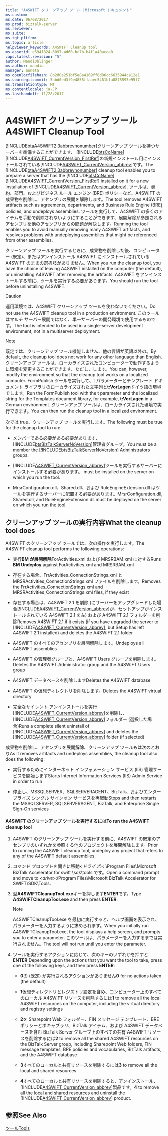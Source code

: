 ```yaml
---
title: "A4SWIFT クリーンアップ ツール |Microsoft ドキュメント"
ms.custom: 
ms.date: 06/08/2017
ms.prod: biztalk-server
ms.reviewer: 
ms.suite: 
ms.tgt_pltfrm: 
ms.topic: article
helpviewer_keywords: A4SWIFT Cleanup tool
ms.assetid: e694f824-6097-4d60-bc7b-b4f1a40acea0
caps.latest.revision: "5"
author: MandiOhlinger
ms.author: mandia
manager: anneta
ms.openlocfilehash: 8b2d0e251bf5e8a4169ff0d86cc6635944ca12e1
ms.sourcegitcommit: 5abd0ed3f9e4858ffaaec5481bfa8878595e95f7
ms.translationtype: MT
ms.contentlocale: ja-JP
ms.lasthandoff: 11/28/2017
---
```

# <a name="a4swift-cleanup-tool"></a><span data-ttu-id="a1769-102">A4SWIFT クリーンアップ ツール</span><span class="sxs-lookup"><span data-stu-id="a1769-102">A4SWIFT Cleanup Tool</span></span>
<span data-ttu-id="a1769-103">[!INCLUDE[btaA4SWIFT2.3abbrevnonumber](../../includes/btaa4swift2-3abbrevnonumber-md.md)]クリーンアップ ツールを持つサーバーを準備することができます、 [!INCLUDE[btsCoName](../../includes/btsconame-md.md)] [!INCLUDE[A4SWIFT_CurrentVersion_FirstRef](../../includes/a4swift-currentversion-firstref-md.md)]の新規インストール用にインストールされている[!INCLUDE[A4SWIFT_CurrentVersion_abbrev](../../includes/a4swift-currentversion-abbrev-md.md)]です。</span><span class="sxs-lookup"><span data-stu-id="a1769-103">The [!INCLUDE[btaA4SWIFT2.3abbrevnonumber](../../includes/btaa4swift2-3abbrevnonumber-md.md)] cleanup tool enables you to prepare a server that has the [!INCLUDE[btsCoName](../../includes/btsconame-md.md)][!INCLUDE[A4SWIFT_CurrentVersion_FirstRef](../../includes/a4swift-currentversion-firstref-md.md)] installed on it for a new installation of [!INCLUDE[A4SWIFT_CurrentVersion_abbrev](../../includes/a4swift-currentversion-abbrev-md.md)].</span></span> <span data-ttu-id="a1769-104">ツールは、契約、部門、およびビジネス ルール エンジン (BRE) ポリシーなど、A4SWIFT の成果物を削除し、アセンブリの展開を解除します。</span><span class="sxs-lookup"><span data-stu-id="a1769-104">The tool removes A4SWIFT artifacts such as agreements, departments, and Business Rule Engine (BRE) policies, and undeploys assemblies.</span></span> <span data-ttu-id="a1769-105">ツールを実行して、A4SWIFT の多くのアイテムを手動で削除されないようにすることができます、展開解除が参照されるアセンブリを他のアセンブリからの問題が解決します。</span><span class="sxs-lookup"><span data-stu-id="a1769-105">Running the tool enables you to avoid manually removing many A4SWIFT artifacts, and resolves problems with undeploying assemblies that might be referenced from other assemblies.</span></span>  
  
 <span data-ttu-id="a1769-106">クリーンアップ ツールを実行するときに、成果物を削除した後、コンピューター (既定)、またはアンインストール A4SWIFT にインストールされている A4SWIFT のままの選択肢がありません。</span><span class="sxs-lookup"><span data-stu-id="a1769-106">When you run the cleanup tool, you have the choice of leaving A4SWIFT installed on the computer (the default), or uninstalling A4SWIFT after removing the artifacts.</span></span> <span data-ttu-id="a1769-107">A4SWIFT をアンインストールする前に、ツールを実行する必要があります。</span><span class="sxs-lookup"><span data-stu-id="a1769-107">You should run the tool before uninstalling A4SWIFT.</span></span>  
  
> [!CAUTION]
>  <span data-ttu-id="a1769-108">運用環境では、A4SWIFT クリーンアップ ツールを使わないでください。</span><span class="sxs-lookup"><span data-stu-id="a1769-108">Do not use the A4SWIFT cleanup tool in a production environment.</span></span> <span data-ttu-id="a1769-109">このツールはマルチ サーバー展開ではなく、単一サーバーの開発環境で使用するものです。</span><span class="sxs-lookup"><span data-stu-id="a1769-109">The tool is intended to be used in a single-server development environment, not in a multiserver deployment.</span></span>  
  
> [!NOTE]
>  <span data-ttu-id="a1769-110">既定では、クリーンアップ ツール機能しません、他の言語が英語以外の。</span><span class="sxs-lookup"><span data-stu-id="a1769-110">By default, the cleanup tool does not work for any other language than English.</span></span> <span data-ttu-id="a1769-111">クリーンアップ ツールは、ローカライズされたコンピューターで動作するように環境を変更することができます、ただし、します。</span><span class="sxs-lookup"><span data-stu-id="a1769-111">You can, however, modify the environment so that the cleanup tool works on a localized computer.</span></span> <span data-ttu-id="a1769-112">FormPublish ツールを実行して、t パラメーターとテンプレート ドキュメント ライブラリのローカライズされた文字列と**t:VorLagen**ドイツ語の環境でします。</span><span class="sxs-lookup"><span data-stu-id="a1769-112">Run the FormPublish tool with the t parameter and the localized string for the Templates document library, for example, **t:VorLagen** in a German environment.</span></span> <span data-ttu-id="a1769-113">クリーンアップ ツールは、ローカライズされた環境で実行できます。</span><span class="sxs-lookup"><span data-stu-id="a1769-113">You can then run the cleanup tool in a localized environment.</span></span>  
  
 <span data-ttu-id="a1769-114">次では true、クリーンアップ ツールを実行します。</span><span class="sxs-lookup"><span data-stu-id="a1769-114">The following must be true for the cleanup tool to run:</span></span>  
  
-   <span data-ttu-id="a1769-115">メンバーである必要がある必要があります、[!INCLUDE[btsBizTalkServerNoVersion](../../includes/btsbiztalkservernoversion-md.md)]管理者グループ。</span><span class="sxs-lookup"><span data-stu-id="a1769-115">You must be a member the [!INCLUDE[btsBizTalkServerNoVersion](../../includes/btsbiztalkservernoversion-md.md)] Administrators groups.</span></span>  
  
-   [!INCLUDE[A4SWIFT_CurrentVersion_abbrev](../../includes/a4swift-currentversion-abbrev-md.md)]<span data-ttu-id="a1769-116">ツールを実行するサーバーにインストールする必要があります。</span><span class="sxs-lookup"><span data-stu-id="a1769-116"> must be installed on the server on which you run the tool.</span></span>  
  
-   <span data-ttu-id="a1769-117">MrsrConfiguration.dll、Shared.dll、および RuleEngineExtension.dll はツールを実行するサーバーに配置する必要があります。</span><span class="sxs-lookup"><span data-stu-id="a1769-117">MrsrConfiguration.dll, Shared.dll, and RuleEngineExtension.dll must be deployed on the server on which you run the tool.</span></span>  
  
## <a name="what-the-cleanup-tool-does"></a><span data-ttu-id="a1769-118">クリーンアップ ツールの実行内容</span><span class="sxs-lookup"><span data-stu-id="a1769-118">What the cleanup tool does</span></span>  
 <span data-ttu-id="a1769-119">A4SWIFT のクリーンアップ ツールでは、次の操作を実行します。</span><span class="sxs-lookup"><span data-stu-id="a1769-119">The A4SWIFT cleanup tool performs the following operations:</span></span>  
  
-   <span data-ttu-id="a1769-120">実行**BM が展開解除**ForActivities.xml および MRSRBAM.xml に対する</span><span class="sxs-lookup"><span data-stu-id="a1769-120">Runs **BM Undeploy** against ForActivities.xml and MRSRBAM.xml</span></span>  
  
-   <span data-ttu-id="a1769-121">存在する場合、FrrActivities_ConnectionStrings.xml と MRSRActivities_ConnectionStrings.xml ファイルを削除します。</span><span class="sxs-lookup"><span data-stu-id="a1769-121">Removes the FrrActivities_ConnectionStrings.xml and MRSRActivities_ConnectionStrings.xml files, if they exist</span></span>  
  
-   <span data-ttu-id="a1769-122">存在する場合は、A4SWIFT 2.1 を削除 (にサーバーをアップグレードした場合[!INCLUDE[A4SWIFT_CurrentVersion_abbrev](../../includes/a4swift-currentversion-abbrev-md.md)]が、セットアップがインストールされている A4SWIFT 2.1 を左) および A4SWIFT 2.1 フォルダーを削除</span><span class="sxs-lookup"><span data-stu-id="a1769-122">Removes A4SWIFT 2.1 if it exists (if you have upgraded the server to [!INCLUDE[A4SWIFT_CurrentVersion_abbrev](../../includes/a4swift-currentversion-abbrev-md.md)], but Setup has left A4SWIFT 2.1 installed) and deletes the A4SWIFT 2.1 folder</span></span>  
  
-   <span data-ttu-id="a1769-123">A4SWIFT のすべてのアセンブリを展開解除します。</span><span class="sxs-lookup"><span data-stu-id="a1769-123">Undeploys all A4SWIFT assemblies</span></span>  
  
-   <span data-ttu-id="a1769-124">A4SWIFT の管理者グループと、A4SWIFT Users グループを削除します。</span><span class="sxs-lookup"><span data-stu-id="a1769-124">Deletes the A4SWIFT Administrator group and the A4SWIFT Users group</span></span>  
  
-   <span data-ttu-id="a1769-125">A4SWIFT データベースを削除します</span><span class="sxs-lookup"><span data-stu-id="a1769-125">Deletes the A4SWIFT database</span></span>  
  
-   <span data-ttu-id="a1769-126">A4SWIFT の仮想ディレクトリを削除します。</span><span class="sxs-lookup"><span data-stu-id="a1769-126">Deletes the A4SWIFT virtual directory</span></span>  
  
-   <span data-ttu-id="a1769-127">完全なサイレント アンインストールを実行[!INCLUDE[A4SWIFT_CurrentVersion_abbrev](../../includes/a4swift-currentversion-abbrev-md.md)]を削除し、[!INCLUDE[A4SWIFT_CurrentVersion_abbrev](../../includes/a4swift-currentversion-abbrev-md.md)]フォルダー (選択した場合)</span><span class="sxs-lookup"><span data-stu-id="a1769-127">Runs a complete silent uninstall of [!INCLUDE[A4SWIFT_CurrentVersion_abbrev](../../includes/a4swift-currentversion-abbrev-md.md)] and deletes the [!INCLUDE[A4SWIFT_CurrentVersion_abbrev](../../includes/a4swift-currentversion-abbrev-md.md)] folder (if selected)</span></span>  
  
 <span data-ttu-id="a1769-128">成果物を削除し、アセンブリを展開解除、クリーンアップ ツールもは次のとおり</span><span class="sxs-lookup"><span data-stu-id="a1769-128">As it removes artifacts and undeploys assemblies, the cleanup tool also does the following:</span></span>  
  
-   <span data-ttu-id="a1769-129">実行するためにインターネット インフォメーション サービス (IIS) 管理サービスを開始します</span><span class="sxs-lookup"><span data-stu-id="a1769-129">Starts Internet Information Services (IIS) Admin Service in order to run</span></span>  
  
-   <span data-ttu-id="a1769-130">停止し、MSSQLSERVER、SQLSERVERAGENT、BizTalk、およびエンタープライズ シングル サインオン サービスを再起動</span><span class="sxs-lookup"><span data-stu-id="a1769-130">Stops and then restarts the MSSQLSERVER, SQLSERVERAGENT, BizTalk, and Enterprise Single Sign-On services</span></span>  
  
#### <a name="to-run-the-a4swift-cleanup-tool"></a><span data-ttu-id="a1769-131">A4SWIFT のクリーンアップ ツールを実行するには</span><span class="sxs-lookup"><span data-stu-id="a1769-131">To run the A4SWIFT cleanup tool</span></span>  
  
1.  <span data-ttu-id="a1769-132">A4SWIFT のクリーンアップ ツールを実行する前に、A4SWIFT の既定のアセンブリのいずれかを参照する他のプロジェクトを展開解除します。</span><span class="sxs-lookup"><span data-stu-id="a1769-132">Prior to running the A4SWIFT cleanup tool, undeploy any project that refers to any of the A4SWIFT default assemblies.</span></span>  
  
2.  <span data-ttu-id="a1769-133">コマンド プロンプトを開きに移動\<*ドライブ*\>: \Program Files\Microsoft BizTalk Accelerator for swift \sdk\tools です。</span><span class="sxs-lookup"><span data-stu-id="a1769-133">Open a command prompt and move to \<*drive*\>:\Program Files\Microsoft BizTalk Accelerator for SWIFT\SDK\Tools.</span></span>  
  
3.  <span data-ttu-id="a1769-134">型**A4SWIFTCleanupTool.exe**キーを押します**ENTER**です。</span><span class="sxs-lookup"><span data-stu-id="a1769-134">Type **A4SWIFTCleanupTool.exe** and then press **ENTER**.</span></span>  
  
    > [!NOTE]
    >  <span data-ttu-id="a1769-135">A4SWIFTCleanupTool.exe を最初に実行すると、ヘルプ画面を表示され、パラメーターを入力するように求められます。</span><span class="sxs-lookup"><span data-stu-id="a1769-135">When you initially run A4SWIFTCleanupTool.exe, the tool displays a help screen, and prompts you to enter a parameter.</span></span> <span data-ttu-id="a1769-136">このツールは、パラメーターを入力するまでは実行されません。</span><span class="sxs-lookup"><span data-stu-id="a1769-136">The tool will not run until you enter the parameter.</span></span>  
  
4.  <span data-ttu-id="a1769-137">ツールを実行するアクションに応じて、次のキーのいずれかを押すと**ENTER**:</span><span class="sxs-lookup"><span data-stu-id="a1769-137">Depending upon the actions that you want the tool to take, press one of the following keys, and then press **ENTER**:</span></span>  
  
    -   <span data-ttu-id="a1769-138">**0**の (既定) が実行されるアクションがありません</span><span class="sxs-lookup"><span data-stu-id="a1769-138">**0** for no actions taken (the default)</span></span>  
  
    -   <span data-ttu-id="a1769-139">**1**仮想ディレクトリとレジストリ設定を含め、コンピューター上のすべてのローカル A4SWIFT リソースを削除するには</span><span class="sxs-lookup"><span data-stu-id="a1769-139">**1** to remove all the local A4SWIFT resources on the computer, including the virtual directory and registry settings</span></span>  
  
    -   <span data-ttu-id="a1769-140">**2**を Sharepoint Web フォルダー、FIN メッセージ テンプレート、BRE ポリシーとボキャブラリ、BizTalk アイテム、および A4SWIFT データベースを含む BizTalk Server グループ上のすべての共有 A4SWIFT リソースを削除するには</span><span class="sxs-lookup"><span data-stu-id="a1769-140">**2** to remove all the shared A4SWIFT resources on the BizTalk Server group, including Sharepoint Web folders, FIN message templates, BRE policies and vocabularies, BizTalk artifacts, and the A4SWIFT database</span></span>  
  
    -   <span data-ttu-id="a1769-141">**3**すべてのローカルと共有リソースを削除するには</span><span class="sxs-lookup"><span data-stu-id="a1769-141">**3** to remove all the local and shared resources</span></span>  
  
    -   <span data-ttu-id="a1769-142">**4**すべてのローカルと共有リソースを削除すると、アンインストール、[!INCLUDE[A4SWIFT_CurrentVersion_abbrev](../../includes/a4swift-currentversion-abbrev-md.md)]製品です。</span><span class="sxs-lookup"><span data-stu-id="a1769-142">**4** to remove all the local and shared resources and uninstall the [!INCLUDE[A4SWIFT_CurrentVersion_abbrev](../../includes/a4swift-currentversion-abbrev-md.md)] product.</span></span>  
  
## <a name="see-also"></a><span data-ttu-id="a1769-143">参照</span><span class="sxs-lookup"><span data-stu-id="a1769-143">See Also</span></span>  
 [<span data-ttu-id="a1769-144">ツール</span><span class="sxs-lookup"><span data-stu-id="a1769-144">Tools</span></span>](../../adapters-and-accelerators/accelerator-swift/tools.md)